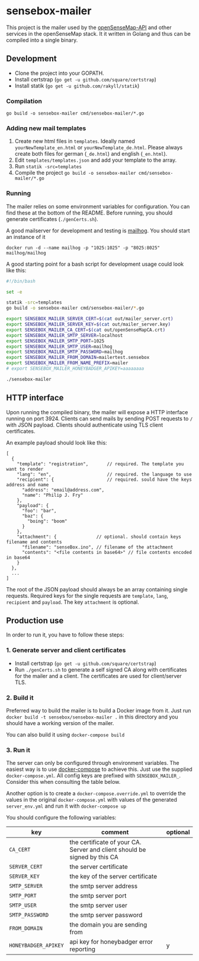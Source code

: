 # sensebox-mailer

This project is the mailer used by the [openSenseMap-API](https://github.com/sensebox/openSenseMap-API) and other services in the openSenseMap stack. It it written in Golang and thus can be compiled into a single binary.

## Development

- Clone the project into your GOPATH.
- Install certstrap (`go get -u github.com/square/certstrap`)
- Install statik (`go get -u github.com/rakyll/statik`)

### Compilation

    go build -o sensebox-mailer cmd/sensebox-mailer/*.go

### Adding new mail templates

1. Create new html files in `templates`. Ideally named `yourNewTemplate_en.html` or `yourNewTemplate_de.html`. Please always create both files for german (`_de.html`) and english (`_en.html`).
1. Edit `templates/templates.json` and add your template to the array.
1. Run `statik -src=templates`
1. Compile the project `go build -o sensebox-mailer cmd/sensebox-mailer/*.go`

### Running

The mailer relies on some environment variables for configuration. You can find these at the bottom of the README. Before running, you should generate certificates (`./genCerts.sh`).

A good mailserver for development and testing is [mailhog](https://github.com/mailhog/MailHog). You should start an instance of it

    docker run -d --name mailhog -p "1025:1025" -p "8025:8025" mailhog/mailhog

A good starting point for a bash script for development usage could look like this:

```bash
#!/bin/bash

set -e

statik -src=templates
go build -o sensebox-mailer cmd/sensebox-mailer/*.go

export SENSEBOX_MAILER_SERVER_CERT=$(cat out/mailer_server.crt)
export SENSEBOX_MAILER_SERVER_KEY=$(cat out/mailer_server.key)
export SENSEBOX_MAILER_CA_CERT=$(cat out/openSenseMapCA.crt)
export SENSEBOX_MAILER_SMTP_SERVER=localhost
export SENSEBOX_MAILER_SMTP_PORT=1025
export SENSEBOX_MAILER_SMTP_USER=mailhog
export SENSEBOX_MAILER_SMTP_PASSWORD=mailhog
export SENSEBOX_MAILER_FROM_DOMAIN=mailertest.sensebox
export SENSEBOX_MAILER_FROM_NAME_PREFIX=mailer
# export SENSEBOX_MAILER_HONEYBADGER_APIKEY=aaaaaaaa

./sensebox-mailer
```

## HTTP interface

Upon running the compiled binary, the mailer will expose a HTTP interface running on port 3924. Clients can send mails by sending POST requests to `/` with JSON payload. Clients should authenticate using TLS client certificates.

An example payload should look like this:

    [
      {
        "template": "registration",       // required. The template you want to render
        "lang": "en",                     // required. the language to use
        "recipient": {                    // required. sould have the keys address and name
          "address": "email@address.com",
          "name": "Philip J. Fry"
        },
        "payload": {
          "foo": "bar",
          "baz": {
            "boing": "boom"
          }
        },
        "attachment": {               // optional. should contain keys filename and contents
          "filename": "senseBox.ino", // filename of the attachment
          "contents": "<file contents in base64>" // file contents encoded in base64
        }
      },
      ...
    ]

The root of the JSON payload should always be an array containing single requests. Required keys for the single requests are `template`, `lang`, `recipient` and `payload`. The key `attachment` is optional.

## Production use

In order to run it, you have to follow these steps:

### 1. Generate server and client certificates

- Install certstrap (`go get -u github.com/square/certstrap`)
- Run `./genCerts.sh` to generate a self signed CA along with certificates for the mailer and a client. The certificates are used for client/server TLS.

### 2. Build it

Preferred way to build the mailer is to build a Docker image from it. Just run `docker build -t sensebox/sensebox-mailer .` in this directory and you should have a working version of the mailer.

You can also build it using `docker-compose build`

### 3. Run it

The server can only be configured through environment variables. The easiest way is to use [docker-compose](https://github.com/docker/compose) to achieve this. Just use the supplied `docker-compose.yml`. All config keys are prefixed with `SENSEBOX_MAILER_`. Consider this when consulting the table below.

Another option is to create a `docker-compose.override.yml` to override the values in the original `docker-compose.yml` with values of the generated `server_env.yml` and run it with `docker-compose up`

You should configure the following variables:

| key | comment | optional |
|-----|---------|---------------------------------------------------------------------------|
| `CA_CERT` | the certificate of your CA. Server and client should be signed by this CA |  |
| `SERVER_CERT` | the server certificate |  |
| `SERVER_KEY` | the key of the server certificate |  |
| `SMTP_SERVER` | the smtp server address |  |
| `SMTP_PORT` | the smtp server port |  |
| `SMTP_USER` | the smtp server user |  |
| `SMTP_PASSWORD` | the smtp server password |  |
| `FROM_DOMAIN` | the domain you are sending from |  |
| `HONEYBADGER_APIKEY` | api key for honeybadger error reporting | y |
